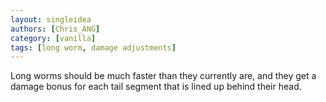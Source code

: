 ```yaml
---
layout: singleidea
authors: [Chris_ANG]
category: [vanilla]
tags: [long worm, damage adjustments]
---
```

Long worms should be much faster than they currently are, and they get a damage bonus for each tail segment that is lined up behind their head.
